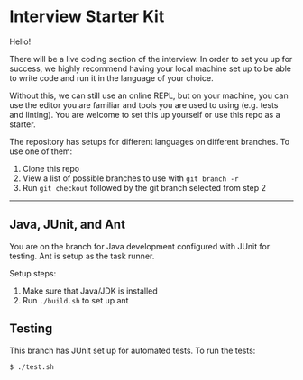 # Interview Starter Kit

Hello!

There will be a live coding section of the interview. In order to set you up for success, we highly recommend having your local machine set up to be able to write code and run it in the language of your choice.

Without this, we can still use an online REPL, but on your machine, you can use the editor you are familiar and tools you are used to using (e.g. tests and linting). You are welcome to set this up yourself or use this repo as a starter.

The repository has setups for different languages on different branches. To use one of them:

1. Clone this repo
2. View a list of possible branches to use with `git branch -r`
3. Run `git checkout` followed by the git branch selected from step 2

---

## Java, JUnit, and Ant

You are on the branch for Java development configured with JUnit for testing. Ant is setup as the task runner.

Setup steps:

1. Make sure that Java/JDK is installed
1. Run `./build.sh` to set up ant

## Testing

This branch has JUnit set up for automated tests. To run the tests:

```sh
$ ./test.sh
```
